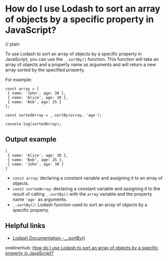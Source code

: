 # How do I use Lodash to sort an array of objects by a specific property in JavaScript?
// plain

To use Lodash to sort an array of objects by a specific property in JavaScript, you can use the `_.sortBy()` function. This function will take an array of objects and a property name as arguments and will return a new array sorted by the specified property.

For example:
```
const array = [
 { name: 'John', age: 30 },
 { name: 'Alice', age: 20 },
 { name: 'Bob', age: 25 }
];

const sortedArray = _.sortBy(array, 'age');

console.log(sortedArray);
```

## Output example

```
[
 { name: 'Alice', age: 20 },
 { name: 'Bob', age: 25 },
 { name: 'John', age: 30 }
]
```

- `const array`: declaring a constant variable and assigning it to an array of objects.
- `const sortedArray`: declaring a constant variable and assigning it to the result of calling `_.sortBy()` with the `array` variable and the property name `'age'` as arguments.
- `_.sortBy()`: Lodash function used to sort an array of objects by a specific property.

## Helpful links
- [Lodash Documentation - _.sortBy()](https://lodash.com/docs/4.17.15#sortBy)

onelinerhub: [How do I use Lodash to sort an array of objects by a specific property in JavaScript?](https://onelinerhub.com/javascript-lodash/how-do-i-use-lodash-to-sort-an-array-of-objects-by-a-specific-property-in-javascript)